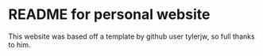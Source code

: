 # README for personal website

This website was based off a template by github user tylerjw, so full thanks to him.